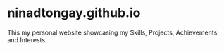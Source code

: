 # ninadtongay.github.io

This my personal website showcasing my Skills, Projects, Achievements and Interests.
